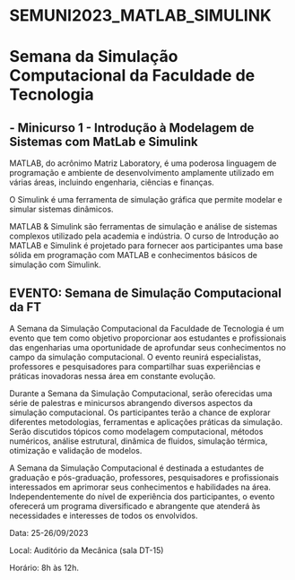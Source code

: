 # SEMUNI2023_MATLAB_SIMULINK
# Semana da Simulação Computacional da Faculdade de Tecnologia

## - Minicurso 1 - Introdução à Modelagem de Sistemas com MatLab e Simulink

MATLAB, do acrônimo Matriz Laboratory, é uma poderosa linguagem de programação e ambiente de desenvolvimento amplamente utilizado em várias áreas, incluindo engenharia, ciências e finanças.

O Simulink é uma ferramenta de simulação gráfica que permite modelar e simular sistemas dinâmicos.

MATLAB \& Simulink são ferramentas de simulação e análise de sistemas complexos utilizado pela academia e indústria. O curso de Introdução ao MATLAB e Simulink é projetado para fornecer aos participantes uma base sólida em programação com MATLAB e conhecimentos básicos de simulação com Simulink. 

## EVENTO: Semana de Simulação Computacional da FT
A Semana da Simulação Computacional da Faculdade de Tecnologia é um evento que tem como objetivo proporcionar aos estudantes e profissionais das engenharias uma oportunidade de aprofundar seus conhecimentos no campo da simulação computacional. O evento reunirá especialistas, professores e pesquisadores para compartilhar suas experiências e práticas inovadoras nessa área em constante evolução.

Durante a Semana da Simulação Computacional, serão oferecidas uma série de palestras e minicursos abrangendo diversos aspectos da simulação computacional. Os participantes terão a chance de explorar diferentes metodologias, ferramentas e aplicações práticas da simulação. Serão discutidos tópicos como modelagem computacional, métodos numéricos, análise estrutural, dinâmica de fluidos, simulação térmica, otimização e validação de modelos.

A Semana da Simulação Computacional é destinada a estudantes de graduação e pós-graduação, professores, pesquisadores e profissionais interessados em aprimorar seus conhecimentos e habilidades na área. Independentemente do nível de experiência dos participantes, o evento oferecerá um programa diversificado e abrangente que atenderá às necessidades e interesses de todos os envolvidos.


Data: 25-26/09/2023

Local: Auditório da Mecânica (sala DT-15)

Horário: 8h às 12h.
